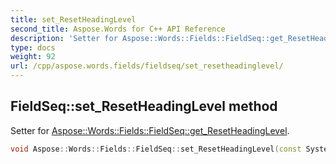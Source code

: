 ```yaml
---
title: set_ResetHeadingLevel
second_title: Aspose.Words for C++ API Reference
description: 'Setter for Aspose::Words::Fields::FieldSeq::get_ResetHeadingLevel.'
type: docs
weight: 92
url: /cpp/aspose.words.fields/fieldseq/set_resetheadinglevel/
---
```

## FieldSeq::set_ResetHeadingLevel method


Setter for [Aspose::Words::Fields::FieldSeq::get_ResetHeadingLevel](../get_resetheadinglevel/).

```cpp
void Aspose::Words::Fields::FieldSeq::set_ResetHeadingLevel(const System::String &value)
```

